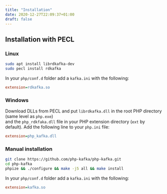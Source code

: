 ```yaml
---
title: "Installation"
date: 2020-12-27T22:09:37+01:00
draft: false
---
```

## Installation with PECL
### Linux

```bash
sudo apt install librdkafka-dev
sudo pecl install rdkafka
```
In your `php/conf.d` folder add a `kafka.ini` with the following:
```ini
extension=rdkafka.so
```
### Windows
Download DLLs from PECL and  put `librdkafka.dll` in the root PHP directory (same level as `php.exe`)  
and the `php_rdkfaka.dll` file in your PHP extension directory (`ext` by default).
Add the following line to your `php.ini` file:
```ini
extension=php_kafka.dll
```
### Manual installation
```bash
git clone https://github.com/php-kafka/php-kafka.git
cd php-kafka
phpize && ./configure && make -j5 all && make install
```
In your `php/conf.d` folder add a `kafka.ini` with the following:
```ini
extension=kafka.so
```
